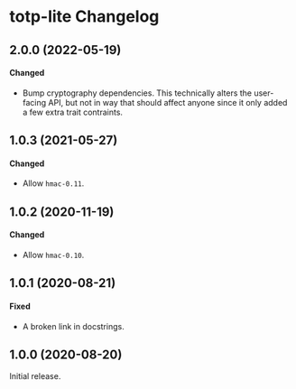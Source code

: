 # totp-lite Changelog

## 2.0.0 (2022-05-19)

#### Changed

- Bump cryptography dependencies. This technically alters the user-facing API,
  but not in way that should affect anyone since it only added a few extra trait
  contraints.

## 1.0.3 (2021-05-27)

#### Changed

- Allow `hmac-0.11`.

## 1.0.2 (2020-11-19)

#### Changed

- Allow `hmac-0.10`.

## 1.0.1 (2020-08-21)

#### Fixed

- A broken link in docstrings.

## 1.0.0 (2020-08-20)

Initial release.
